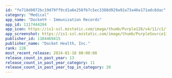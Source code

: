 ```yaml
---
id: "fe718d0072bc19d79ff9cd1a6e258fb7c5ec3388d929a92a73a46e171adc8dac"
category: "Medical"
app_name: "Docket® - Immunization Records"
app_id: 1117444284
app_icon: https://is1-ssl.mzstatic.com/image/thumb/Purple126/v4/11/c1/ff/11c1ff38-1947-0caa-595a-b8d6ed1f5007/AppIcon-0-0-1x_U007emarketing-0-5-0-85-220.png/1024x1024bb.png
app_screenshot: https://is1-ssl.mzstatic.com/image/thumb/PurpleSource116/v4/ef/8a/d4/ef8ad44b-95da-294a-1eaa-7bc4ce8976cf/a2a3304f-6488-4b52-992f-8d643e5bb530_65_Docket_1.png/1242x2688bb.png
publisher_id: 1104469415
publisher_name: "Docket Health, Inc."
rank: 226
most_recent_release: 2024-01-18 00:00:00
release_count_in_past_year: 13
release_count_in_past_year_category: 11
release_count_in_past_year_top_in_category: 20
---
```

